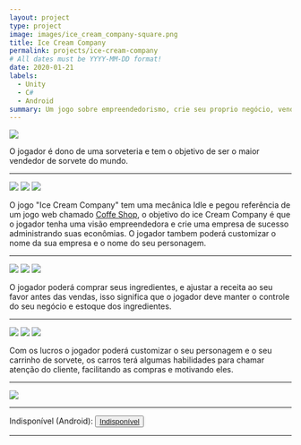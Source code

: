 ```yaml
---
layout: project
type: project
image: images/ice_cream_company-square.png
title: Ice Cream Company
permalink: projects/ice-cream-company
# All dates must be YYYY-MM-DD format!
date: 2020-01-21
labels:
  - Unity
  - C#
  - Android
summary: Um jogo sobre empreendedorismo, crie seu proprio negócio, venda sorvete fique rico e viaje para outros paises com seus lucros.
---
```


<img class="ui image" src="{{ site.baseurl }}/images/ice_cream_company-header.png">

O jogador é dono de uma sorveteria e tem o objetivo de ser o maior vendedor de sorvete do mundo. 
<hr>

<div class="ui portrait rounded images">
  <img class="ui left image" src="{{ site.baseurl }}/images/screenshots/icc-1.png">
  <img class="ui centered image" src="{{ site.baseurl }}/images/screenshots/icc-2.png">
  <img class="ui right image" src="{{ site.baseurl }}/images/screenshots/icc-3.png">
</div>

O jogo "Ice Cream Company" tem uma mecânica Idle e pegou referência de um jogo web chamado [Coffe Shop](https://www.coolmathgames.com/0-coffee-shop), o objetivo do ice Cream Company é que o jogador tenha uma visão empreendedora e crie uma empresa de sucesso administrando suas econômias. O jogador tambem poderá customizar o nome da sua empresa e o nome do seu personagem.
<hr>

<img class="ui left image" src="{{ site.baseurl }}/images/screenshots/icc-4.png">
<img class="ui centered image" src="{{ site.baseurl }}/images/screenshots/icc-5.png">
<img class="ui right image" src="{{ site.baseurl }}/images/screenshots/icc-6.png">

O jogador poderá comprar seus ingredientes, e ajustar a receita ao seu favor antes das vendas, isso significa que o jogador deve manter o controle do seu negócio e estoque dos ingredientes.
<hr>

<img class="ui left image" src="{{ site.baseurl }}/images/screenshots/icc-7.png">
<img class="ui centered image" src="{{ site.baseurl }}/images/screenshots/icc-8.png">
<img class="ui right image" src="{{ site.baseurl }}/images/screenshots/icc-4.png">

Com os lucros o jogador poderá customizar o seu personagem e o seu carrinho de sorvete, os carros terá algumas habilidades para chamar atenção do cliente, facilitando as compras e motivando eles.
<hr>

<img class="ui centered medium circular image" src="{{ site.baseurl }}/images/ice_cream_company-playstore.png">

<hr>

<div>
  Indisponível <i class="fas fa-times"></i> (Android):
  <button>
    <a href="">
      <i class="fab fa-google-play"></i> Indisponível</a>
  </button>
</div>

<hr>
